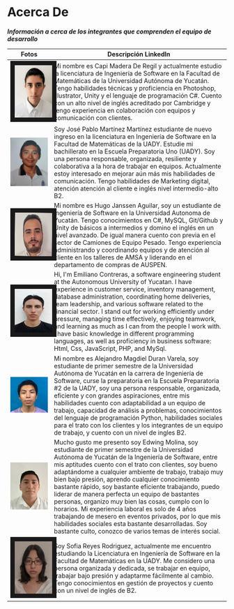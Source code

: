 # Acerca De
_**Información a cerca de los integrantes que comprenden el equipo de desarrollo**_

| Fotos    | Descripción LinkedIn |
| :----------: | ---------- | 
|<img src="https://github.com/hjanssena/FIS-Proyecto/blob/5d2ba7ef3681f646a8feee988647e303018f1330/Assets/CapiMaderaDeRegil.jpeg" width="100" height="120" border="10"/>            | Mi nombre es Capi Madera De Regil y actualmente estudio la licenciatura de Ingeniería de Software en la Facultad de Matemáticas de la Universidad Autónoma de Yucatán. Tengo habilidades técnicas y proficiencia en Photoshop, Illustrator, Unity y el lenguaje de programación C#. Cuento con un alto nivel de inglés acreditado por Cambridge y tengo experiencia en colaboración con equipos y comunicación con clientes.|
|<img src="https://github.com/hjanssena/FIS-Proyecto/blob/bcd556ce2a859931295c1e472d012e36a3833b53/Assets/Foto%20JPabloMtz.jpeg"/>                  |Soy José Pablo Martínez Martínez estudiante de nuevo ingreso en la licenciatura en Ingeniería de Software en la Facultad de Matemáticas de la UADY. Estudie mi bachillerato en la Escuela Preparatoria Uno (UADY). Soy una persona responsable, organizada, resiliente y colaborativa a la hora de trabajar en equipos. Actualmente estoy interesado en mejorar aún más mis habilidades de comunicación. Tengo habilidades de Marketing digital, atención atención al cliente e inglés nivel intermedio-alto B2. |
|<img src="https://github.com/hjanssena/FIS-Proyecto/blob/21211bd92d88dec3c5bf458abcad3ca07da2b4b7/Assets/HugoJanssen.jpg" width="100" height="100" border="10"/>                            |Mi nombre es Hugo Janssen Aguilar, soy un estudiante de Ingeniería de Software en la Universidad Autonoma de Yucatán. Tengo conocimientos en C#, MySQL, Git/Github y Unity de básicos a intermedios y domino el inglés en un nivel avanzado. De igual manera cuento con previa en el sector de Camiones de Equipo Pesado. Tengo experiencia administrando y coordinando equipos y de atención al cliente en los talleres de AMSA y liderando en el departamento de compras de AUSPEN.| 
|<img src="https://github.com/hjanssena/FIS-Proyecto/blob/21211bd92d88dec3c5bf458abcad3ca07da2b4b7/Assets/EmilianoContreras.jpg" width="100" height="100" border="10"/>                  |Hi, I'm Emiliano Contreras, a software engineering student at the Autonomous University of Yucatan. I have experience in customer service, inventory management, database administration, coordinating home deliveries, team leadership, and various software related to the financial sector. I stand out for working efficiently under pressure, managing time effectively, enjoying teamwork, and learning as much as I can from the people I work with. I have basic knowledge in different programming languages, as well as proficiency in business software: Html, Css, JavaScript, PHP, and MySql.|
|<img src="https://github.com/hjanssena/FIS-Proyecto/blob/9a3b2014d858621ca0f105baa1f0d029c9bb9968/Assets/FotoAlex.jpg"/>                | Mi nombre es Alejandro Magdiel Duran Varela, soy estudiante de primer semestre de la Universidad Autónoma de Yucatán en la carrera de Ingeniería de Software, curse la preparatoria en la Escuela Preparatoria #2 de la UADY, soy una persona responsable, organizada, eficiente y con grandes aspiraciones, entre mis habilidades cuento con adaptabilidad a un equipo de trabajo, capacidad de análisis a problemas, conocimientos del lenguaje de programación Python, habilidades sociales para el trato con los clientes y los integrantes de un equipo de trabajo, y cuento con un nivel de ingles B2. |
|<img src="https://github.com/hjanssena/FIS-Proyecto/blob/b74a8f0286ed9872940f5aab4377e26ed714673c/FOTO.jpeg"/>                  |Mucho gusto me presento soy Edwing Molina, soy estudiante de primer semestre de la Universidad Autónoma de Yucatán de la Ingeniería de Software, entre mis aptitudes cuento con el trato con clientes, soy bueno adaptándome a cualquier ambiente de trabajo, trabajo muy bien bajo presión, aprendo cualquier conocimiento bastante rápido, soy bastante eficiente trabajando, puedo liderar de manera perfecta un equipo de bastantes personas, organizo muy bien las cosas, cumplo con lo horarios. Mi experiencia laboral es solo de 4 años trabajando de mesero en eventos privados, por lo que mis habilidades sociales esta bastante desarrolladas. Soy bastante culto, conozco de varios temas de interés social. |
|<img src="https://github.com/hjanssena/FIS-Proyecto/blob/Sofia-Reyes-R-patch-1/Assets/sofiareyes.jpg" width="100" height="120" border="10"/>                  | Soy Sofia Reyes Rodriguez, actualmente me encuentro estudiando la Licenciatura en Ingeniería de Software en la Facultad de Matemáticas en la UADY. Me considero una persona organizada y  dedicada, se trabajar en equipo, trabajar bajo presión y adaptarme fácilmente al cambio. Tengo conocimientos en gestión de proyectos y cuento con un nivel de inglés de B2.|
